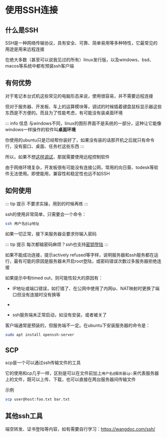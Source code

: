 # 使用SSH连接
## 什么是SSH
SSH是一种网络传输协议，具有安全、可靠、简单易用等多种特性，它最常见的用途是用来远程连接

在绝大多数（甚至可以说我见过的所有）linux发行版，以及windows、bsd、macos等系统中都有预装ssh客户端

## 有何优势
对于笔记本台式机这些常见的电脑形态来说，使用很容易，并不需要远程连接

但对于服务器、开发板、车上的运算模块等，调试的时候插着键盘鼠标显示器这些东西是不方便的。而且为了性能考虑，有可能没有装桌面环境

::: info 信息
与windows不同，linux的图形界面不是系统的一部分，这种让它能像windows一样操作的软件叫**桌面环境**

你使用的ubuntu只是已经帮你装好了，如果没有装的话那开机之后就只有命令行，没有窗口、桌面、任务栏这些东西
:::

所以，如果不想[这样调试](https://www.bilibili.com/video/BV1F8411272e)，那就需要使用远程控制软件

由于网络环境复杂，开发板很有可能没有连接公网，常用的向日葵、todesk等软件无法使用。即使能用，兼容性和稳定性也远不如SSH

## 如何使用
::: tip 提示
不要求实操，用到的时候再练
:::

ssh的使用非常简单，只需要会一个命令：

```bash
ssh 用户名@ip地址
```

如果一切正常，接下来服务器会要求你输入密码

::: tip 提示
每次都输密码麻烦？ssh也支持[密钥登陆](https://wangdoc.com/ssh/key)
:::

如果不能成功连接，提示actively refused等字样，说明服务器和ssh服务都在运行，最有可能的原因是服务器未开启root登陆，或密码错误次数过多服务器拒绝连接

如果提示中有timed out，则可能性较大的原因有：

- IP地址或端口错误，如打错了、在公网中使用了内网ip、NAT映射时更换了端口但没有连接时没有换等

- 

- ssh服务端未正常启动，如没有安装，或者被关了

客户端通常是预装的，但服务端不一定。在ubuntu下安装服务器的命令是：

```bash
sudo apt install openssh-server
```

## SCP
scp是一个可以通过ssh传输文件的工具

它的使用和cp几乎一样，区别是可以在文件前加上`用户名@服务器ip:`来代表服务器上的文件，既可以上传、下载，也可以直接在两台服务器间传输文件

示例

```bash
scp user@host:foo.txt bar.txt
```

## 其他ssh工具
端空转发、证书登陆等内容，如有需要自行学习：https://wangdoc.com/ssh/